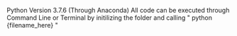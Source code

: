 Python Version 3.7.6 (Through Anaconda)
All code can be executed through Command Line or Terminal by initilizing the folder and calling " python {filename_here}  "
